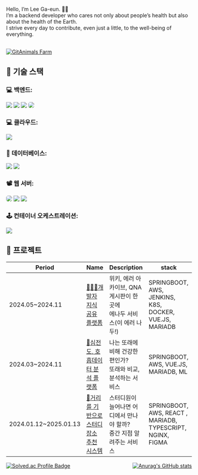 Hello, I’m Lee Ga-eun. 🌿🍀 <br>
I’m a backend developer who cares not only about people’s health but also about the health of the Earth. <br>
I strive every day to contribute, even just a little, to the well-being of everything. <br>
<br>


<a href="https://github.com/devxb/gitanimals">
  <img src="https://render.gitanimals.org/farms/dlrkdms125" alt="GitAnimals Farm" />
</a>
<br>

## 🔧 기술 스택

### 💻 **백엔드:**  
  <img src="https://img.shields.io/badge/java-007396?style=for-the-badge&logo=java&logoColor=white">  <img src="https://img.shields.io/badge/jquery-0769AD?style=for-the-badge&logo=jquery&logoColor=white">
    <img src="https://img.shields.io/badge/spring-6DB33F?style=for-the-badge&logo=spring&logoColor=white"> <img src="https://img.shields.io/badge/Spring_Security-6DB33F?style=for-the-badge&logo=Spring-Security&logoColor=white" style="border-radius: 5px;">
    
 
### 💻 **클라우드:** 
 <img src="https://img.shields.io/badge/amazonaws-232F3E?style=for-the-badge&logo=amazonaws&logoColor=white"> 

  
### 💾 **데이터베이스:**  
 <img src="https://img.shields.io/badge/mysql-4479A1?style=for-the-badge&logo=mysql&logoColor=white"> <img src="https://img.shields.io/badge/mariaDB-003545?style=for-the-badge&logo=mariaDB&logoColor=white"> 
  
### 📽️ **웹 서버:**  
 <img src="https://img.shields.io/badge/nginx-009639?style=for-the-badge&logo=nginx&logoColor=white" style="border-radius: 5px;"/>  <img src="https://img.shields.io/badge/linux-FCC624?style=for-the-badge&logo=linux&logoColor=black"> 
  <img src="https://img.shields.io/badge/apache tomcat-F8DC75?style=for-the-badge&logo=apachetomcat&logoColor=white">

### 🕹️ **컨테이너 오케스트레이션:**  
<img src="https://img.shields.io/badge/Docker-2496ED?style=for-the-badge&logo=Docker&logoColor=white"/> <br>

## 🔧 프로젝트

| Period         | Name                                           | Description                            | stack    |
| -------- | --------------------------------------- |----------------------------------------| -----|
| 2024.05~2024.11 |  [👩🏻‍💻개발자 지식 공유 플랫폼](https://github.com/beyond-sw-camp/be06-fin-SENAGAE-Enadu)        | 위키, 에러 아카이브, QNA 게시판이 한 곳에 <br> 에나두 서비스(이 에러 나두!) | SPRINGBOOT, AWS, JENKINS, K8S, DOCKER, VUE.JS, MARIADB     |
| 2024.03~2024.11 |  [🌿심전도, 호흡데이터 분석 플랫폼](https://github.com/dlrkdms125/health-project)       | 나는 또래에 비해 건강한 편인가? <br> 또래와 비교, 분석하는 서비스 |  SPRINGBOOT, AWS, VUE.JS, MARIADB, ML   |
| 2024.01.12~2025.01.13 |  [🐥거리를 기반으로 스터디 장소 추천 시스템](https://github.com/chickHackathon/Backend) | 스터디원이 늘어나면 어디에서 만나야 할까? <br> 중간 지점 알려주는 서비스 |  SPRINGBOOT, AWS, REACT , MARIADB, TYPESCRIPT, NGINX, FIGMA   |





<div style="display: flex; justify-content: space-between; align-items: center;">
  <a href="https://solved.ac/mangoade100g/">
    <img src="http://mazassumnida.wtf/api/v2/generate_badge?boj=mangoade100g" alt="Solved.ac Profile Badge" />
  </a>
  <a href="https://github.com/dlrkdms125/github-readme-stats">
    <img src="https://github-readme-stats.vercel.app/api?username=dlrkdms125" alt="Anurag's GitHub stats" />
  </a>
</div>




<!--
**dlrkdms125/dlrkdms125** is a ✨ _special_ ✨ repository because its `README.md` (this file) appears on your GitHub profile.
<div style="display: flex; align-items: flex-start;"><img src="https://techstack-generator.vercel.app/github-icon.svg" alt="icon" width="65" height="65" /></div>
<div style="display: flex; align-items: flex-start;"><img src="https://techstack-generator.vercel.app/docker-icon.svg" alt="icon" width="65" height="65" /></div>🍀🍀🍀
<div style="display: flex; align-items: flex-start;"><img src="https://techstack-generator.vercel.app/nginx-icon.svg" alt="icon" width="65" height="65" /></div>
<div style="display: flex; align-items: flex-start;"><img src="https://techstack-generator.vercel.app/java-icon.svg" alt="icon" width="65" height="65" /></div>
<div style="display: flex; align-items: flex-start;"><img src="https://techstack-generator.vercel.app/js-icon.svg" alt="icon" width="65" height="65" /></div>
Here are some ideas to get you started:

- 🔭 I’m currently working on ...
- 🌱 I’m currently learning ...
- 👯 I’m looking to collaborate on ...
- 🤔 I’m looking for help with ...
- 💬 Ask me about ...
- 📫 How to reach me: ...
- 😄 Pronouns: ...
- ⚡ Fun fact: ...
-->

